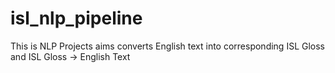 # isl_nlp_pipeline
This is NLP Projects aims converts English text into corresponding ISL Gloss and ISL Gloss -> English Text
